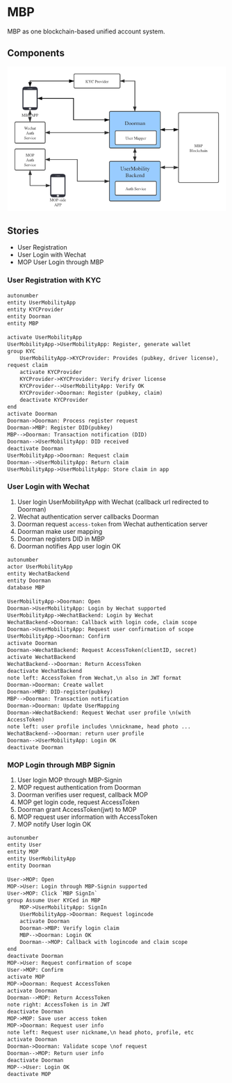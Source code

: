 
# MBP

MBP as one blockchain-based unified account system.

## Components

![](./MBP.png)

## Stories

* User Registration
* User Login with Wechat
* MOP User Login through MBP

### User Registration with KYC

```plantuml
autonumber
entity UserMobilityApp
entity KYCProvider
entity Doorman
entity MBP

activate UserMobilityApp
UserMobilityApp->UserMobilityApp: Register, generate wallet
group KYC
    UserMobilityApp->KYCProvider: Provides (pubkey, driver license), request claim
    activate KYCProvider
    KYCProvider->KYCProvider: Verify driver license
    KYCProvider-->UserMobilityApp: Verify OK
    KYCProvider->Doorman: Register (pubkey, claim)
    deactivate KYCProvider
end
activate Doorman
Doorman->Doorman: Process register request
Doorman->MBP: Register DID(pubkey)
MBP-->Doorman: Transaction notification (DID)
Doorman-->UserMobilityApp: DID received
deactivate Doorman
UserMobilityApp->Doorman: Request claim
Doorman-->UserMobilityApp: Return claim
UserMobilityApp->UserMobilityApp: Store claim in app
```

### User Login with Wechat

1. User login UserMobilityApp with Wechat (callback url redirected to Doorman)
3. Wechat authentication server callbacks Doorman
4. Doorman request `access-token` from Wechat authentication server
5. Doorman make user mapping
6. Doorman registers DID in MBP
7. Doorman notifies App user login OK

```plantuml
autonumber
actor UserMobilityApp
entity WechatBackend
entity Doorman
database MBP

UserMobilityApp->Doorman: Open
Doorman->UserMobilityApp: Login by Wechat supported
UserMobilityApp->WechatBackend: Login by Wechat
WechatBackend->Doorman: Callback with login code, claim scope
Doorman->UserMobilityApp: Request user confirmation of scope
UserMobilityApp->Doorman: Confirm 
activate Doorman
Doorman->WechatBackend: Request AccessToken(clientID, secret)
activate WechatBackend
WechatBackend-->Doorman: Return AccessToken
deactivate WechatBackend
note left: AccessToken from Wechat,\n also in JWT format
Doorman->Doorman: Create wallet
Doorman->MBP: DID-register(pubkey)
MBP-->Doorman: Transaction notification
Doorman->Doorman: Update UserMapping
Doorman->WechatBackend: Request Wechat user profile \n(with AccessToken)
note left: user profile includes \nnickname, head photo ...
WechatBackend-->Doorman: return user profile
Doorman-->UserMobilityApp: Login OK
deactivate Doorman
```

### MOP Login through MBP Signin

1. User login MOP through MBP-Signin
2. MOP request authentication from Doorman
3. Doorman verifies user request, callback MOP
4. MOP get login code, request AccessToken
5. Doorman grant AccessToken(jwt) to MOP
6. MOP request user information with AccessToken
7. MOP notify User login OK

```plantuml
autonumber
entity User
entity MOP
entity UserMobilityApp
entity Doorman

User->MOP: Open
MOP->User: Login through MBP-Signin supported
User->MOP: Click `MBP SignIn`
group Assume User KYCed in MBP
    MOP->UserMobilityApp: SignIn
    UserMobilityApp->Doorman: Request logincode
    activate Doorman
    Doorman->MBP: Verify login claim
    MBP-->Doorman: Login OK
    Doorman-->MOP: Callback with logincode and claim scope
end
deactivate Doorman
MOP->User: Request confirmation of scope
User->MOP: Confirm
activate MOP
MOP->Doorman: Request AccessToken
activate Doorman
Doorman-->MOP: Return AccessToken
note right: AccessToken is in JWT
deactivate Doorman
MOP->MOP: Save user access token
MOP->Doorman: Request user info
note left: Request user nickname,\n head photo, profile, etc
activate Doorman
Doorman->Doorman: Validate scope \nof request
Doorman-->MOP: Return user info
deactivate Doorman
MOP-->User: Login OK
deactivate MOP
```
